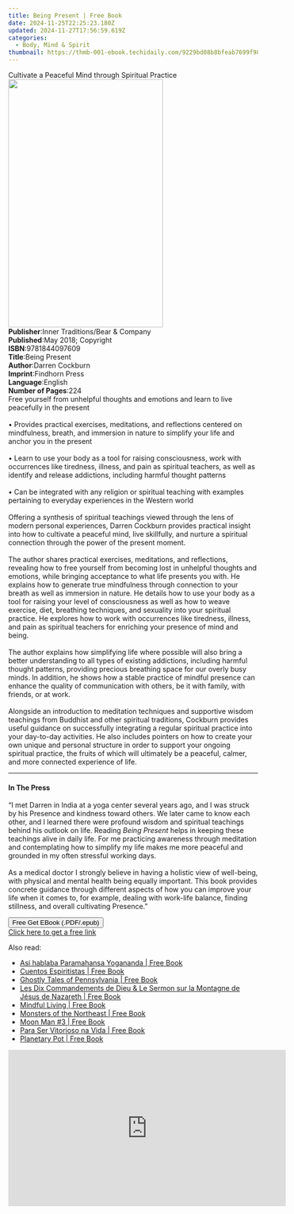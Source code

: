 ```yaml
---
title: Being Present | Free Book
date: 2024-11-25T22:25:23.180Z
updated: 2024-11-27T17:56:59.619Z
categories:
  - Body, Mind & Spirit
thumbnail: https://thmb-001-ebook.techidaily.com/9229bd08b8bfeab7699f98907872630555b82c600f363940ead9f11830eb9fbb.jpg
---
```

<main id="book-container">
  <div class="flex flex-col">
    <div class="book-brief flex-1 py-6 px-4 sm:p-6 md:py-10 md:px-8">
      <!-- brief-->
      <div class="book-brief-main">
        Cultivate a Peaceful Mind through Spiritual Practice
      </div>
    </div>
    <div
      class="book-meta-info flex-1 grid gap-4 col-start-1 col-end-3 row-start-1 sm:mb-6 sm:grid-cols-4 lg:gap-6 lg:col-start-2 lg:row-end-6 lg:row-span-6 lg:mb-0"
    >
      <div
        class="book-meta-info-left place-content-center mt-4 p-4 text-sm leading-6 col-start-2 col-span-2 dark:text-slate-400"
      >
        <img
          class="w-full h-500 object-cover rounded-lg sm:h-255 sm:col-span-2 lg:col-span-full"
          src="https://img-001-ebook.techidaily.com/f9da8be9cb03d5d6c095de3a1f6e05db1de99a7f75bee06b6861a7058533d664.jpg"
          alt=""
          width="312"
          height="500"
        />
      </div>
      <div
        class="book-meta-info-right mt-2 col-start-1 row-start-2 col-span-3 self-center"
      >
        <!-- meta data  -->
        <div class="flex flex-col px-4 md:px-8">
          <div class="flex-1">
            <strong>Publisher</strong>:<span class="px-2"
              >Inner Traditions/Bear &amp; Company</span
            >
          </div>
          <div class="flex-1">
            <strong>Published</strong>:<span class="px-2"
              >May 2018; Copyright</span
            >
          </div>
          <div class="flex-1">
            <strong>ISBN</strong>:<span class="px-2">9781844097609</span>
          </div>
          <div class="flex-1">
            <strong>Title</strong>:<span class="px-2">Being Present</span>
          </div>
          <div class="flex-1">
            <strong>Author</strong>:<span class="px-2">Darren Cockburn</span>
          </div>
          <div class="flex-1">
            <strong>Imprint</strong>:<span class="px-2">Findhorn Press</span>
          </div>
          <div class="flex-1">
            <strong>Language</strong>:<span class="px-2">English</span>
          </div>
          <div class="flex-1">
            <strong>Number of Pages</strong>:<span class="px-2">224</span>
          </div>
        </div>
      </div>
    </div>
    <div class="book-description flex-1 py-6 px-4 sm:p-6 md:py-10 md:px-8">
      <div class="book-description-main">
        <div accordion-content="" id="description">
          Free yourself from unhelpful thoughts and emotions and learn to live
          peacefully in the present <br /><br />• Provides practical exercises,
          meditations, and reflections centered on mindfulness, breath, and
          immersion in nature to simplify your life and anchor you in the
          present <br /><br />• Learn to use your body as a tool for raising
          consciousness, work with occurrences like tiredness, illness, and pain
          as spiritual teachers, as well as identify and release addictions,
          including harmful thought patterns <br /><br />• Can be integrated
          with any religion or spiritual teaching with examples pertaining to
          everyday experiences in the Western world <br /><br />Offering a
          synthesis of spiritual teachings viewed through the lens of modern
          personal experiences, Darren Cockburn provides practical insight into
          how to cultivate a peaceful mind, live skillfully, and nurture a
          spiritual connection through the power of the present moment.
          <br /><br />The author shares practical exercises, meditations, and
          reflections, revealing how to free yourself from becoming lost in
          unhelpful thoughts and emotions, while bringing acceptance to what
          life presents you with. He explains how to generate true mindfulness
          through connection to your breath as well as immersion in nature. He
          details how to use your body as a tool for raising your level of
          consciousness as well as how to weave exercise, diet, breathing
          techniques, and sexuality into your spiritual practice. He explores
          how to work with occurrences like tiredness, illness, and pain as
          spiritual teachers for enriching your presence of mind and being.
          <br /><br />The author explains how simplifying life where possible
          will also bring a better understanding to all types of existing
          addictions, including harmful thought patterns, providing precious
          breathing space for our overly busy minds. In addition, he shows how a
          stable practice of mindful presence can enhance the quality of
          communication with others, be it with family, with friends, or at
          work. <br /><br />Alongside an introduction to meditation techniques
          and supportive wisdom teachings from Buddhist and other spiritual
          traditions, Cockburn provides useful guidance on successfully
          integrating a regular spiritual practice into your day-to-day
          activities. He also includes pointers on how to create your own unique
          and personal structure in order to support your ongoing spiritual
          practice, the fruits of which will ultimately be a peaceful, calmer,
          and more connected experience of life.
        </div>
        <div class="accordion-fader"></div>
      </div>
    </div>
    <div class="book-excerpts flex-1 py-6 px-4 sm:p-6 md:py-10 md:px-8">
      <!-- excerpts-->
      <div class="book-excerpts-main">
        <hr />
        <h4 class="placeholder placeholder-heading">
          <span>In The Press</span>
        </h4>
        <p>
          “I met Darren in India at a yoga center several years ago, and I was
          struck by his Presence and kindness toward others. We later came to
          know each other, and I learned there were profound wisdom and
          spiritual teachings behind his outlook on life. Reading
          <i>Being Present</i> helps in keeping these teachings alive in daily
          life. For me practicing awareness through meditation and contemplating
          how to simplify my life makes me more peaceful and grounded in my
          often stressful working days. <br /><br />As a medical doctor I
          strongly believe in having a holistic view of well-being, with
          physical and mental health being equally important. This book provides
          concrete guidance through different aspects of how you can improve
          your life when it comes to, for example, dealing with work-life
          balance, finding stillness, and overall cultivating Presence.”
        </p>
      </div>
    </div>
    <div
      class="book-about-author flex-1 py-6 px-4 sm:p-6 md:py-10 md:px-8"
    ></div>
    <div class="book-free-get flex-1 py-6 px-4 sm:p-6 md:py-10 md:px-8">
      <button
        id="btn-free-get"
        class="bg-blue-500 hover:bg-blue-700 text-white font-bold py-2 px-4 rounded"
      >
        Free Get EBook (.PDF/.epub)
      </button>
      <div id="countdown-display" class="px-2 text-lg mt-2"></div>
      <a
        id="free-link"
        class="hidden bg-blue-500 hover:bg-blue-700 text-white font-bold py-2 px-4 rounded"
        href="https://www.ebooks.com/en-us/book/95937546/being-present/darren-cockburn/"
        target="_blank"
        >Click here to get a free link</a
      >
    </div>
    <script>
      let countdownTime = 0;
      let countdownInterval = null;
      document
        .getElementById('btn-free-get')
        .addEventListener('click', startCountdown);
      function startCountdown() {
        countdownTime = new Date().getTime() + 60000 * 3;
        countdownInterval = setInterval(updateCountdown, 1000);
        document.getElementById('btn-free-get').disabled = true;
        document
          .getElementById('btn-free-get')
          .classList.add('bg-gray-500', 'cursor-not-allowed');
      }
      function updateCountdown() {
        let currentTime = new Date().getTime();
        let timeLeft = countdownTime - currentTime;
        let secondsLeft = Math.floor(timeLeft / 1000);
        document.getElementById('countdown-display').innerHTML =
          `Remaining time: ${secondsLeft} seconds.`;
        if (secondsLeft <= 0) {
          clearInterval(countdownInterval);
          document.getElementById('btn-free-get').classList.add('hidden');
          document.getElementById('free-link').classList.remove('hidden');
          document.getElementById('countdown-display').innerHTML = '';
        }
      }
    </script>
  </div>
</main>

<ins class="adsbygoogle"
      style="display:block"
      data-ad-client="ca-pub-7571918770474297"
      data-ad-slot="8358498916"
      data-ad-format="auto"
      data-full-width-responsive="true"></ins>
    

<span class="atpl-alsoreadstyle">Also read:</span>
<div><ul>
<li><a href="https://novels-ebooks.techidaily.com/211385953-9781685681029-asi-hablaba-paramahansa-yogananda/"><u>Así hablaba Paramahansa Yogananda | Free Book</u></a></li>
<li><a href="https://novels-ebooks.techidaily.com/211386051-9782384553860-cuentos-espiritistas/"><u>Cuentos Espiritistas | Free Book</u></a></li>
<li><a href="https://novels-ebooks.techidaily.com/211385763-9781647554699-ghostly-tales-of-pennsylvania/"><u>Ghostly Tales of Pennsylvania | Free Book</u></a></li>
<li><a href="https://novels-ebooks.techidaily.com/211386095-9783964462015-les-dix-commandements-de-dieu-le-sermon-sur-la-montagne-de-jesus-de-nazareth/"><u>Les Dix Commandements de Dieu & Le Sermon sur la Montagne de Jésus de Nazareth | Free Book</u></a></li>
<li><a href="https://novels-ebooks.techidaily.com/211384796-9781800653887-mindful-living/"><u>Mindful Living | Free Book</u></a></li>
<li><a href="https://novels-ebooks.techidaily.com/211385764-9781647554446-monsters-of-the-northeast/"><u>Monsters of the Northeast | Free Book</u></a></li>
<li><a href="https://novels-ebooks.techidaily.com/211385531-9798368815183-moon-man-3/"><u>Moon Man #3 | Free Book</u></a></li>
<li><a href="https://novels-ebooks.techidaily.com/211385743-9780876129890-para-ser-vitorioso-na-vida/"><u>Para Ser Vitorioso na Vida | Free Book</u></a></li>
<li><a href="https://novels-ebooks.techidaily.com/211386050-9798330244058-planetary-pot/"><u>Planetary Pot | Free Book</u></a></li>
</ul></div>

<!-- affiliate ads begin -->
<iframe width="560" height="315" src="https://www.youtube.com/embed/hHPljBHrvkA?si=HwdfDM9rlbABSIrx&autoplay=1" title="YouTube video player" frameborder="0" allow="accelerometer; autoplay; clipboard-write; encrypted-media; gyroscope; picture-in-picture; web-share" referrerpolicy="strict-origin-when-cross-origin" allowfullscreen></iframe>
<!-- affiliate ads end -->

